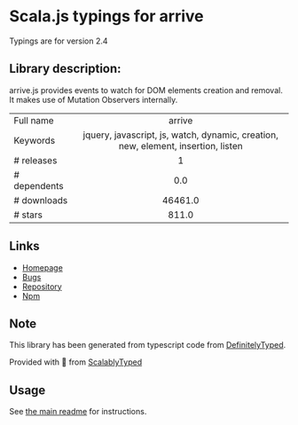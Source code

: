 
# Scala.js typings for arrive

Typings are for version 2.4

## Library description:
arrive.js provides events to watch for DOM elements creation and removal. It makes use of Mutation Observers internally.

|                    |                 |
| ------------------ | :-------------: |
| Full name          | arrive |
| Keywords           | jquery, javascript, js, watch, dynamic, creation, new, element, insertion, listen |
| # releases         | 1 |
| # dependents       | 0.0 |
| # downloads        | 46461.0 |
| # stars            | 811.0 |

## Links
- [Homepage](https://github.com/uzairfarooq/arrive#readme)
- [Bugs](https://github.com/uzairfarooq/arrive/issues)
- [Repository](https://github.com/uzairfarooq/arrive)
- [Npm](https://www.npmjs.com/package/arrive)
    


## Note
This library has been generated from typescript code from [DefinitelyTyped](https://definitelytyped.org).

Provided with :purple_heart: from [ScalablyTyped](https://github.com/oyvindberg/ScalablyTyped)

## Usage
See [the main readme](../../readme.md) for instructions.


